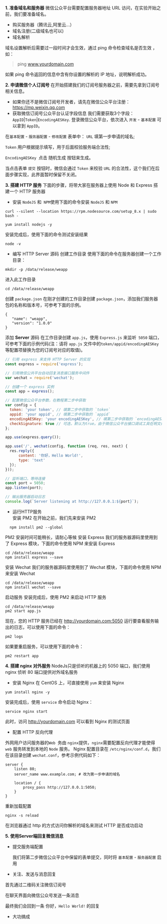 **1. 准备域名和服务器**
微信公众平台需要配置服务器地址 URL 访问，在实验开始之前，我们要准备域名。
* 购买服务器（腾讯云,阿里云...）
* 域名注册(二级域名也可以)
* 域名解析

域名设置解析后需要过一段时间才会生效，通过 ping 命令检查域名是否生效 ，如：
> ping www.yourdomain.com

如果 ping 命令返回的信息中含有你设置的解析的 IP 地址，说明解析成功。

**2. 申请微信个人订阅号**
在开始搭建我们的订阅号服务器之前，需要先拿到订阅号相关信息。
* 如果你还不是微信订阅号开发者，请先在微信公众平台注册：https://mp.weixin.qq.com
* 获取微信订阅号公众平台认证字段信息
	我们需要获取3个字段：`AppID`|`Token`|`EncodingAESKey`.
   	登录微信公众平台，依次进入 `开发` - `基本配置` 可以拿到 `AppID`。

在`基本配置` - `服务器配置` - `修改配置` 表单中： 
`URL` 填第一步申请的域名;

`Token` 用户根据提示填写，用于后面校验服务端合法性;

`EncodingAESKey `点击 随机生成 按钮来生成。

当点击表单 `提交` 按钮时，微信会通过 `Token` 来校验 `URL` 的合法性，这个我们在后面步骤实现，此界面暂时保留不关闭。

**3. 搭建 HTTP 服务**
下面的步骤，将带大家在服务器上使用 Node 和 Express 搭建一个 HTTP 服务器
* 安装 `NodeJS` 和` NPM`使用下面的命令安装 `NodeJS` 和 `NPM`
``` shell
curl --silent --location https://rpm.nodesource.com/setup_8.x | sudo bash -

yum install nodejs -y

```
安装完成后，使用下面的命令测试安装结果
``` shell
node -v
```
* 编写 HTTP Server 源码
  创建工作目录
  使用下面的命令在服务器创建一个工作目录：
 ``` shell
 mkdir -p /data/release/weapp
 ```
 
进入此工作目录
``` shell
cd /data/release/weapp
 ```
 创建 `package.json`
 在刚才创建的工作目录创建 `package.json`，添加我们服务器包的名称和版本号，可参考下面的示例。
 ```
 {
    "name": "weapp",
    "version": "1.0.0"
}
 ```
 添加 **Server** 源码
 在工作目录创建 `app.js`，使用 `Express.js` 来监听` 5050` 端口，可参考下面的示例代码(注：请将 `app.js` 文件中的`token/appid/encodingAESKey`等配置项替换为您的订阅号对应的取值)。
  ```js
  // 引用 express 来支持 HTTP Server 的实现
const express = require('express');

// 引用微信公共平台自动回复消息接口服务中间件
var wechat = require('wechat');

// 创建一个 express 实例
const app = express();

// 配置微信公众平台参数，在教程第二步中获取
var config = {
    token: 'your token', // 填第二步中获取的 `token`
    appid: 'your appid', // 填第二步中获取的 `appid`
    encodingAESKey: 'your encodingAESKey', // 填第二步中获取的 `encodingAESKey`
    checkSignature: true // 可选，默认为true。由于微信公众平台接口调试工具在明文模式下不发送签名，所以如要使用该测试工具，请将其设置为false 
};

app.use(express.query());

app.use('/', wechat(config, function (req, res, next) {
    res.reply({
        content: '你好，Hello World!',
        type: 'text'
    });
}));

// 监听端口，等待连接
const port = 5050;
app.listen(port);

// 输出服务器启动日志
console.log(`Server listening at http://127.0.0.1:${port}`);

  ```
 * 运行HTTP服务  
 	安装 PM2
    在开始之前，我们先来安装 PM2
  ```  shell
    npm install pm2 --global
  ```
   PM2 安装时间可能稍长，请耐心等候
安装 Express
  我们的服务器源码里使用到了 Express 模块，下面的命令使用 NPM 来安装 Express
  ```
  cd /data/release/weapp
npm install express --save
  ```
  安装 Wechat
  我们的服务器源码里使用到了 Wechat 模块，下面的命令使用 NPM 来安装 Wechat
  ```
  cd /data/release/weapp
npm install wechat --save
  ```
  启动服务
  安装完成后，使用 PM2 来启动 HTTP 服务
  ```
  cd /data/release/weapp
pm2 start app.js
  ```
  现在，您的 HTTP 服务已经在 http://yourdomain.com:5050 运行要查看服务输出的日志，可以使用下面的命令：
  ``` shell
  pm2 logs
  ```
  如果要重启服务，可以使用下面的命令：
  ```
  pm2 restart app
  ```
  
  
  **4. 搭建 nginx 对外服务**
  NodeJs只是侦听的机器上的 5050 端口，我们使用 nginx 侦听 80 端口提供对外域名服务
 * 安装 Nginx
 在 CentOS 上，可直接使用 `yum` 来安装 Nginx
 ``` shell
 yum install nginx -y
 ```
 安装完成后，使用 `service`  命令启动 Nginx：
 ```
 service nginx start
 ```
 此时，访问 http://yourdomain.com 可以看到 Nginx 的测试页面
 
 * 配置 HTTP 反向代理
 
外网用户访问服务器的`Web `务由 `nginx`提供，`nginx`需要配置反向代理才能使得 `web` 服务转发到本地的 `Node` 服务。
Nginx 配置目录在 `/etc/nginx/conf.d`，我们在该目录创建 `wechat.conf`，参考示例代码如下：
```
server {
    listen 80;
    server_name www.example.com; # 改为第一步申请的域名

    location / {
        proxy_pass http://127.0.0.1:5050;
    }
}
```
重新加载配置
```
nginx -s reload
```
在浏览器通过 http 的方式访问你解析的域名来测试 HTTP 是否成功启动

**5. 使用Server端回复微信消息**
* 提交服务端配置

	我们将第二步微信公众平台中保留的表单提交，同时将 `基本配置` - `服务器配置` 启用

* 关注、发送与消息回复

首先通过二维码关注微信订阅号

在聊天界面向微信公众号发送一条消息

最终我们会回到一条 你好，`Hello World!` 的回复
* 大功搞成